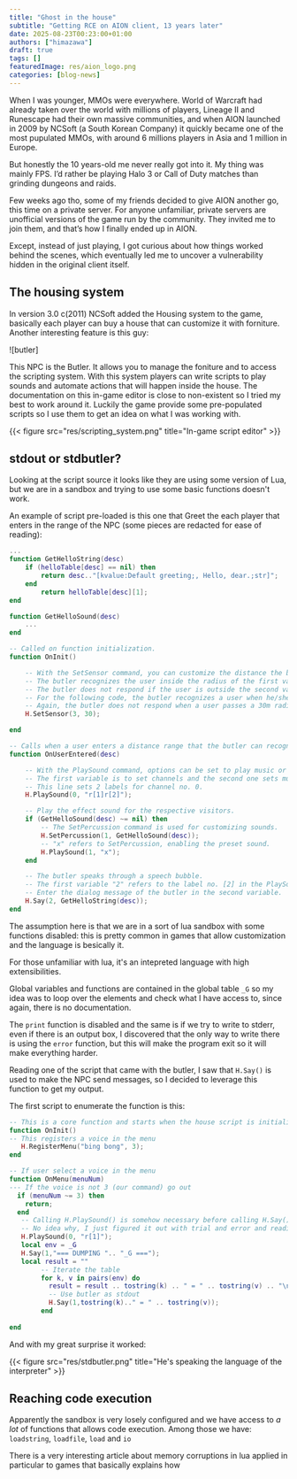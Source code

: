 ```yaml
---
title: "Ghost in the house"
subtitle: "Getting RCE on AION client, 13 years later"
date: 2025-08-23T00:23:00+01:00
authors: ["himazawa"]
draft: true
tags: []
featuredImage: res/aion_logo.png
categories: [blog-news]
---
```


When I was younger, MMOs were everywhere. World of Warcraft had already taken over the world with millions of players, Lineage II and Runescape had their own massive communities, and when AION launched in 2009 by NCSoft (a South Korean Company) it quickly became one of the most pupulated MMOs, with around 6 millions players in Asia and 1 million in Europe. 

But honestly the 10 years-old me never really got into it. My thing was mainly FPS. I’d rather be playing Halo 3 or Call of Duty matches than grinding dungeons and raids.

Few weeks ago tho, some of my friends decided to give AION another go, this time on a private server. 
For anyone unfamiliar, private servers are unofficial versions of the game run by the community. They invited me to join them, and that’s how I finally ended up in AION.

Except, instead of just playing, I got curious about how things worked behind the scenes, which eventually led me to uncover a vulnerability hidden in the original client itself.

## The housing system

In version 3.0 c(2011) NCSoft added the Housing system to the game, basically each player can  buy a house that can customize it with forniture. Another interesting feature is this guy:

![butler]

This NPC is the Butler. It allows you to manage the foniture and to access the scripting system.
With this system players can write scripts to play sounds and automate actions that will happen inside the house. 
The documentation on this in-game editor is close to non-existent so I tried my best to work around it.
Luckily the game provide some pre-populated scripts so I use them to get an idea on what I was working with.

{{< figure src="res/scripting_system.png" title="In-game script editor" >}}

## stdout or stdbutler?

Looking at the script source it looks like they are using some version of Lua, but we are in a sandbox and trying to use some basic functions doesn't work.

An example of script pre-loaded is this one that Greet the each player that enters in the range of the NPC (some pieces are redacted for ease of reading):

```lua
...
function GetHelloString(desc)
    if (helloTable[desc] == nil) then
        return desc.."[kvalue:Default greeting;, Hello, dear.;str]";
    end
        return helloTable[desc][1];
end

function GetHelloSound(desc)
    ...
end

-- Called on function initialization.
function OnInit()

    -- With the SetSensor command, you can customize the distance the butler recognizes a user.
    -- The butler recognizes the user inside the radius of the first variable.
    -- The butler does not respond if the user is outside the second variable.
    -- For the following code, the butler recognizes a user when he/she comes within a 3m radius.
    -- Again, the butler does not respond when a user passes a 30m radius.
    H.SetSensor(3, 30);

end

-- Calls when a user enters a distance range that the butler can recognize.
function OnUserEntered(desc)

    -- With the PlaySound command, options can be set to play music or a label.
    -- The first variable is to set channels and the second one sets music score.
    -- This line sets 2 labels for channel no. 0.
    H.PlaySound(0, "r[1]r[2]");

    -- Play the effect sound for the respective visitors.
    if (GetHelloSound(desc) ~= nil) then
        -- The SetPercussion command is used for customizing sounds.
        H.SetPercussion(1, GetHelloSound(desc));
        -- "x" refers to SetPercussion, enabling the preset sound.
        H.PlaySound(1, "x");
    end

    -- The butler speaks through a speech bubble.
    -- The first variable "2" refers to the label no. [2] in the PlaySound command.
    -- Enter the dialog message of the butler in the second variable.
    H.Say(2, GetHelloString(desc));
end
```

The assumption here is that we are in a sort of lua sandbox with some functions disabled: this is pretty common in games that allow customization and the language is besically it.

For those unfamiliar with lua, it's an intepreted language with high extensibilities.

Global variables and functions are contained in the global table `_G` so my idea was to loop over the elements and check what I have access to, since again, there is no documentation.


The `print` function is disabled and the same is if we try to write to stderr, even if there is an output box, I discovered that the only way to write there is using the `error` function, but this will make the program exit so it will make everything harder.

Reading one of the script that came with the butler, I saw that `H.Say()` is used to make the NPC send messages, so I decided to leverage this function to get my output.

The first script to enumerate the function is this:

```lua
-- This is a core function and starts when the house script is initialized.j  
function OnInit()
-- This registers a voice in the menu
   H.RegisterMenu("bing bong", 3);
end

-- If user select a voice in the menu
function OnMenu(menuNum)
--- If the voice is not 3 (our command) go out
  if (menuNum ~= 3) then
    return;
  end
   -- Calling H.PlaySound() is somehow necessary before calling H.Say(), otherwise the NPC won't speak
   -- No idea why, I just figured it out with trial and error and reading the pre-existing scripts
   H.PlaySound(0, "r[1]");
   local env = _G
   H.Say(1,"=== DUMPING ".. "_G ===");
   local result = ""
        -- Iterate the table
        for k, v in pairs(env) do
          result = result .. tostring(k) .. " = " .. tostring(v) .. "\n"
          -- Use butler as stdout
          H.Say(1,tostring(k).." = " .. tostring(v));
        end
        
end
```

And with my great surprise it worked:

{{< figure src="res/stdbutler.png" title="He's speaking the language of the interpreter" >}}

## Reaching code execution

Apparently the sandbox is very losely configured and we have access to _a lot_ of functions that allows code execution. 
Among those we have: `loadstring`, `loadfile`, `load`    and `io`

There is a very interesting article about memory corruptions in lua applied in particular to games that basically explains how
